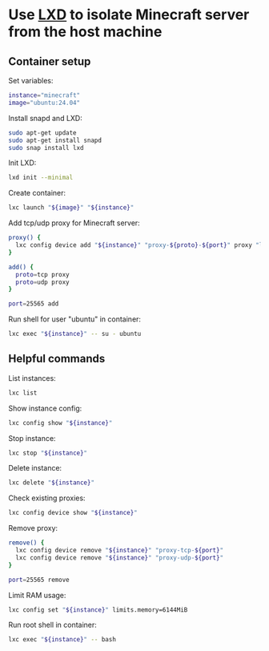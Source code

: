 <!--
  Copyright 2024 Birchhug project contributors

  Licensed under the Apache License, Version 2.0 (the "License");
  you may not use this file except in compliance with the License.
  You may obtain a copy of the License at

      http://www.apache.org/licenses/LICENSE-2.0

  Unless required by applicable law or agreed to in writing, software
  distributed under the License is distributed on an "AS IS" BASIS,
  WITHOUT WARRANTIES OR CONDITIONS OF ANY KIND, either express or implied.
  See the License for the specific language governing permissions and
  limitations under the License.
-->

# Use [LXD](https://canonical.com/lxd) to isolate Minecraft server from the host machine

## Container setup

Set variables:

```sh
instance="minecraft"
image="ubuntu:24.04"
```

Install snapd and LXD:

```sh
sudo apt-get update
sudo apt-get install snapd
sudo snap install lxd
```

Init LXD:

```sh
lxd init --minimal
```

Create container:

```sh
lxc launch "${image}" "${instance}"
```

Add tcp/udp proxy for Minecraft server:

```sh
proxy() {
  lxc config device add "${instance}" "proxy-${proto}-${port}" proxy "listen=${proto}:0.0.0.0:${port}" "connect=${proto}:127.0.0.1:${port}"
}

add() {
  proto=tcp proxy
  proto=udp proxy
}

port=25565 add
```

Run shell for user "ubuntu" in container:

```sh
lxc exec "${instance}" -- su - ubuntu
```

## Helpful commands

List instances:

```sh
lxc list
```

Show instance config:

```sh
lxc config show "${instance}"
```

Stop instance:

```sh
lxc stop "${instance}"
```

Delete instance:

```sh
lxc delete "${instance}"
```

Check existing proxies:

```sh
lxc config device show "${instance}"
```

Remove proxy:

```sh
remove() {
  lxc config device remove "${instance}" "proxy-tcp-${port}"
  lxc config device remove "${instance}" "proxy-udp-${port}"
}

port=25565 remove
```

Limit RAM usage:

```sh
lxc config set "${instance}" limits.memory=6144MiB
```

Run root shell in container:

```sh
lxc exec "${instance}" -- bash
```
